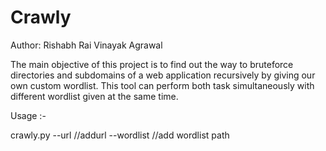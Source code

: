 # Crawly

Author: Rishabh Rai 
        Vinayak Agrawal
        
        
The main objective of this project is to find out the way to bruteforce directories and subdomains of a web application recursively by giving our own custom wordlist.
This tool can perform both task simultaneously with different wordlist given at the same time.

Usage :- 

crawly.py --url //addurl --wordlist //add wordlist path

